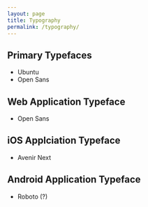 ```yaml
---
layout: page
title: Typography
permalink: /typography/
---
```


## Primary Typefaces

* Ubuntu
* Open Sans

## Web Application Typeface

* Open Sans

## iOS Applciation Typeface

* Avenir Next

## Android Application Typeface

* Roboto (?)
